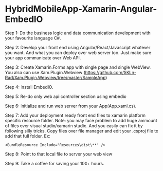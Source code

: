 # HybridMobileApp-Xamarin-Angular-EmbedIO

Step 1: Do the business logic and data communication development with your favourite language C#.

Step 2: Develop your front end using Angular/React/Javascript whatever you want. And what you can deploy over web server too. Just make sure your app communicate over Web API.

Step 3: Create Xamarin.Forms app with single page and single WebView. You also can use Xam.Plugin.Webview (https://github.com/SKLn-Rad/Xam.Plugin.Webview/tree/master/SampleApp)

Step 4: Install EmbedIO.

Step 5: Re-do only web api controller section using embedio

Step 6: Initialize and run web server from your App(App.xaml.cs).

Step 7: Add your deployment ready front end files to xamarin platform specific resource folder. Note: you may face problem to add huge ammount of files over visual studio/xamarin studio. And you easily can fix it by following silly tricks. Copy files over file manager and edit your .csproj file to add that full folder. Ex:
```
<BundleResource Include="Resources\dist\**" /> 
```

Step 8: Point to that local file to server your web view

Step 9: Take a coffee for saving your 100+ hours.
